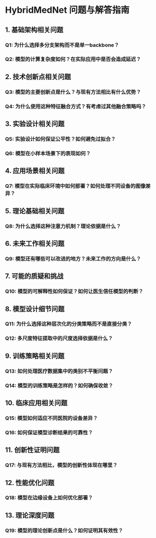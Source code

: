# HybridMedNet 问题与解答指南

## 1. 基础架构相关问题

### Q1: 为什么选择多分支架构而不是单一backbone？
### Q2: 模型的计算复杂度如何？在实际应用中是否会造成延迟？

## 2. 技术创新点相关问题

### Q3: 模型的主要创新点是什么？与现有方法相比有什么优势？
### Q4: 为什么使用这种特征融合方式？有考虑过其他融合策略吗？

## 3. 实验设计相关问题

### Q5: 实验设计如何保证公平性？如何避免过拟合？
### Q6: 模型在小样本场景下的表现如何？

## 4. 应用场景相关问题

### Q7: 模型在实际临床环境中如何部署？如何处理不同设备的图像差异？

## 5. 理论基础相关问题

### Q8: 为什么选择这种注意力机制？理论依据是什么？

## 6. 未来工作相关问题

### Q9: 模型还有哪些可以改进的地方？未来工作的方向是什么？

## 7. 可能的质疑和挑战

### Q10: 模型的可解释性如何保证？如何让医生信任模型的判断？

## 8. 模型设计细节问题

### Q11: 为什么选择这种层次化的分类策略而不是直接分类？
### Q12: 多尺度特征提取中的尺度选择依据是什么？

## 9. 训练策略相关问题

### Q13: 如何处理医疗数据集中的类别不平衡问题？
### Q14: 模型的训练策略是怎样的？如何确保收敛？

## 10. 临床应用相关问题

### Q15: 模型如何适应不同医院的设备差异？
### Q16: 如何保证模型诊断结果的可靠性？

## 11. 创新性证明问题

### Q17: 与现有方法相比，模型的创新性体现在哪里？

## 12. 性能优化问题

### Q18: 模型在边缘设备上如何优化部署？

## 13. 理论深度问题

### Q19: 模型的理论创新点是什么？如何证明其有效性？
